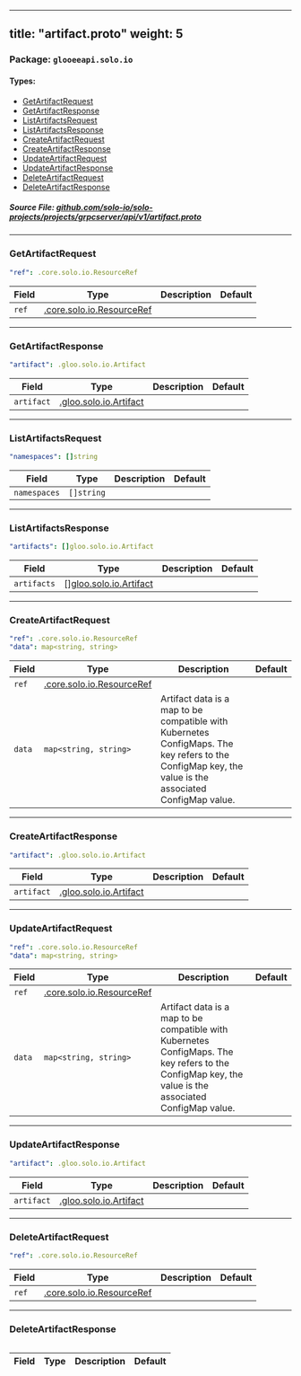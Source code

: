 
---
title: "artifact.proto"
weight: 5
---

<!-- Code generated by solo-kit. DO NOT EDIT. -->


### Package: `glooeeapi.solo.io` 
#### Types:


- [GetArtifactRequest](#getartifactrequest)
- [GetArtifactResponse](#getartifactresponse)
- [ListArtifactsRequest](#listartifactsrequest)
- [ListArtifactsResponse](#listartifactsresponse)
- [CreateArtifactRequest](#createartifactrequest)
- [CreateArtifactResponse](#createartifactresponse)
- [UpdateArtifactRequest](#updateartifactrequest)
- [UpdateArtifactResponse](#updateartifactresponse)
- [DeleteArtifactRequest](#deleteartifactrequest)
- [DeleteArtifactResponse](#deleteartifactresponse)
  



##### Source File: [github.com/solo-io/solo-projects/projects/grpcserver/api/v1/artifact.proto](https://github.com/solo-io/solo-projects/blob/master/projects/grpcserver/api/v1/artifact.proto)





---
### GetArtifactRequest



```yaml
"ref": .core.solo.io.ResourceRef

```

| Field | Type | Description | Default |
| ----- | ---- | ----------- |----------- | 
| `ref` | [.core.solo.io.ResourceRef](../../../../../../solo-kit/api/v1/ref.proto.sk#resourceref) |  |  |




---
### GetArtifactResponse



```yaml
"artifact": .gloo.solo.io.Artifact

```

| Field | Type | Description | Default |
| ----- | ---- | ----------- |----------- | 
| `artifact` | [.gloo.solo.io.Artifact](../../../../../../gloo/projects/gloo/api/v1/artifact.proto.sk#artifact) |  |  |




---
### ListArtifactsRequest



```yaml
"namespaces": []string

```

| Field | Type | Description | Default |
| ----- | ---- | ----------- |----------- | 
| `namespaces` | `[]string` |  |  |




---
### ListArtifactsResponse



```yaml
"artifacts": []gloo.solo.io.Artifact

```

| Field | Type | Description | Default |
| ----- | ---- | ----------- |----------- | 
| `artifacts` | [[]gloo.solo.io.Artifact](../../../../../../gloo/projects/gloo/api/v1/artifact.proto.sk#artifact) |  |  |




---
### CreateArtifactRequest



```yaml
"ref": .core.solo.io.ResourceRef
"data": map<string, string>

```

| Field | Type | Description | Default |
| ----- | ---- | ----------- |----------- | 
| `ref` | [.core.solo.io.ResourceRef](../../../../../../solo-kit/api/v1/ref.proto.sk#resourceref) |  |  |
| `data` | `map<string, string>` | Artifact data is a map to be compatible with Kubernetes ConfigMaps. The key refers to the ConfigMap key, the value is the associated ConfigMap value. |  |




---
### CreateArtifactResponse



```yaml
"artifact": .gloo.solo.io.Artifact

```

| Field | Type | Description | Default |
| ----- | ---- | ----------- |----------- | 
| `artifact` | [.gloo.solo.io.Artifact](../../../../../../gloo/projects/gloo/api/v1/artifact.proto.sk#artifact) |  |  |




---
### UpdateArtifactRequest



```yaml
"ref": .core.solo.io.ResourceRef
"data": map<string, string>

```

| Field | Type | Description | Default |
| ----- | ---- | ----------- |----------- | 
| `ref` | [.core.solo.io.ResourceRef](../../../../../../solo-kit/api/v1/ref.proto.sk#resourceref) |  |  |
| `data` | `map<string, string>` | Artifact data is a map to be compatible with Kubernetes ConfigMaps. The key refers to the ConfigMap key, the value is the associated ConfigMap value. |  |




---
### UpdateArtifactResponse



```yaml
"artifact": .gloo.solo.io.Artifact

```

| Field | Type | Description | Default |
| ----- | ---- | ----------- |----------- | 
| `artifact` | [.gloo.solo.io.Artifact](../../../../../../gloo/projects/gloo/api/v1/artifact.proto.sk#artifact) |  |  |




---
### DeleteArtifactRequest



```yaml
"ref": .core.solo.io.ResourceRef

```

| Field | Type | Description | Default |
| ----- | ---- | ----------- |----------- | 
| `ref` | [.core.solo.io.ResourceRef](../../../../../../solo-kit/api/v1/ref.proto.sk#resourceref) |  |  |




---
### DeleteArtifactResponse



```yaml

```

| Field | Type | Description | Default |
| ----- | ---- | ----------- |----------- | 





<!-- Start of HubSpot Embed Code -->
<script type="text/javascript" id="hs-script-loader" async defer src="//js.hs-scripts.com/5130874.js"></script>
<!-- End of HubSpot Embed Code -->
